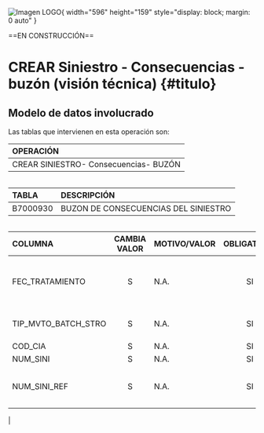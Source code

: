 ![Imagen LOGO](./00-Imagen/logo-TRON.png){ width="596" height="159" style="display: block; margin: 0 auto" }

==EN CONSTRUCCIÓN==

# CREAR Siniestro - Consecuencias - buzón (visión técnica) {#titulo}


## **Modelo de datos involucrado**
Las tablas que intervienen en esta operación son:

| OPERACIÓN |
|:--- |  
|CREAR SINIESTRO- Consecuencias- BUZÓN
######
| TABLA | DESCRIPCIÓN |
|:--- |:--- |
| B7000930                      | BUZON DE CONSECUENCIAS DEL SINIESTRO               |

######

| COLUMNA | CAMBIA VALOR | MOTIVO/VALOR | OBLIGATORIA | COMENTARIO |
|:--- |:---: |:--- |:---: |:--- |
| FEC_TRATAMIENTO | S | N.A. | SI | FECHA EN LA QUE SE REALIZA EL PROCESO MASIVO | 
| TIP_MVTO_BATCH_STRO | S | N.A. | SI | TIPO DEL MOVIMIENTO BATCH | 
| COD_CIA | S | N.A. | SI | COMPANIA | 
| NUM_SINI | S | N.A. | SI | SINIESTRO | 
| NUM_SINI_REF | S | N.A. | SI | SINIESTRO REFERENCIA DE OTROS SISTEMAS. | 
|

